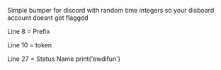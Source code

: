 Simple bumper for discord with random time integers so your disboard account doesnt get flagged

Line 8 = Prefix 

Line 10 = token 

Line 27 = Status Name
print('ewdifun')